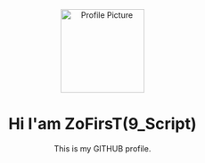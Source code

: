 <div align="center">
  <a href="https://github.com/ZoFirsT">
    <img src="https://gist.githubusercontent.com/theAdityaNVS/f5b585d1082da2dffffea32434f37956/raw/7f9552d0a179b4f84059259fa878199e369b069c/GitHub-logo.gif" width="150" alt="Profile Picture"/>
  </a>
</div>

<div align="center">
  <h1>Hi I'am ZoFirsT(9_Script)</h1>
  <p>This is my GITHUB profile.</p>
  <img src="https://komarev.com/ghpvc/?username=ZoFirsT&style=flat-square&color=blue" alt=""/>
</div>

